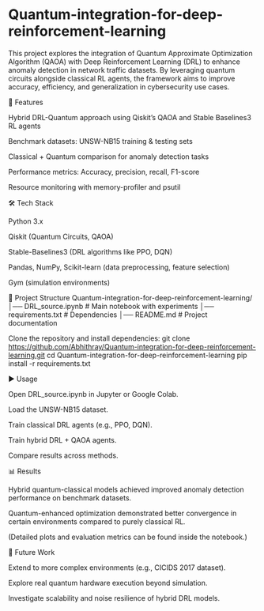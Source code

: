 # Quantum-integration-for-deep-reinforcement-learning

This project explores the integration of Quantum Approximate Optimization Algorithm (QAOA) with Deep Reinforcement Learning (DRL) to enhance anomaly detection in network traffic datasets. By leveraging quantum circuits alongside classical RL agents, the framework aims to improve accuracy, efficiency, and generalization in cybersecurity use cases.

🚀 Features

Hybrid DRL-Quantum approach using Qiskit’s QAOA and Stable Baselines3 RL agents

Benchmark datasets: UNSW-NB15 training & testing sets

Classical + Quantum comparison for anomaly detection tasks

Performance metrics: Accuracy, precision, recall, F1-score

Resource monitoring with memory-profiler and psutil

🛠️ Tech Stack

Python 3.x

Qiskit (Quantum Circuits, QAOA)

Stable-Baselines3 (DRL algorithms like PPO, DQN)

Pandas, NumPy, Scikit-learn (data preprocessing, feature selection)

Gym (simulation environments)

📂 Project Structure
Quantum-integration-for-deep-reinforcement-learning/
│── DRL_source.ipynb        # Main notebook with experiments
│── requirements.txt        # Dependencies
│── README.md               # Project documentation

Clone the repository and install dependencies:
git clone https://github.com/Abhithray/Quantum-integration-for-deep-reinforcement-learning.git
cd Quantum-integration-for-deep-reinforcement-learning
pip install -r requirements.txt

▶️ Usage

Open DRL_source.ipynb in Jupyter or Google Colab.

Load the UNSW-NB15 dataset.

Train classical DRL agents (e.g., PPO, DQN).

Train hybrid DRL + QAOA agents.

Compare results across methods.

📊 Results

Hybrid quantum-classical models achieved improved anomaly detection performance on benchmark datasets.

Quantum-enhanced optimization demonstrated better convergence in certain environments compared to purely classical RL.

(Detailed plots and evaluation metrics can be found inside the notebook.)

🔮 Future Work

Extend to more complex environments (e.g., CICIDS 2017 dataset).

Explore real quantum hardware execution beyond simulation.

Investigate scalability and noise resilience of hybrid DRL models.
